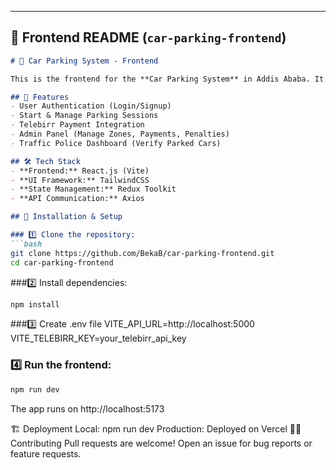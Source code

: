 
---

## **📌 Frontend README (`car-parking-frontend`)**
```markdown
# 🚗 Car Parking System - Frontend

This is the frontend for the **Car Parking System** in Addis Ababa. It provides an easy-to-use interface for users to manage parking sessions, make payments, and check their parking status.

## 🌟 Features
- User Authentication (Login/Signup)
- Start & Manage Parking Sessions
- Telebirr Payment Integration
- Admin Panel (Manage Zones, Payments, Penalties)
- Traffic Police Dashboard (Verify Parked Cars)

## 🛠️ Tech Stack
- **Frontend:** React.js (Vite)
- **UI Framework:** TailwindCSS
- **State Management:** Redux Toolkit
- **API Communication:** Axios

## 🚀 Installation & Setup

### 1️⃣ Clone the repository:
```bash
git clone https://github.com/BekaB/car-parking-frontend.git
cd car-parking-frontend
```
###2️⃣ Install dependencies:
```bash
npm install
```
###3️⃣ Create .env file
VITE_API_URL=http://localhost:5000
VITE_TELEBIRR_KEY=your_telebirr_api_key
### 4️⃣ Run the frontend:
```bash
npm run dev
```
The app runs on http://localhost:5173

🏗️ Deployment
Local: npm run dev
Production: Deployed on Vercel
👨‍💻 Contributing
Pull requests are welcome! Open an issue for bug reports or feature requests.



